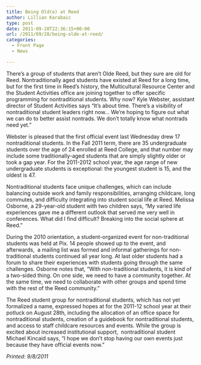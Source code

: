 ```yaml
---
title: Being Old(e) at Reed
author: Lillian Karabaic
type: post
date: 2011-09-28T22:36:15+00:00
url: /2011/09/28/being-olde-at-reed/
categories:
  - Front Page
  - News

---
```

There&#8217;s a group of students that aren&#8217;t Olde Reed, but they sure are old for Reed. Nontraditionally aged students have existed at Reed for a long time, but for the first time in Reed&#8217;s history, the Multicultural Resource Center and the Student Activities office are joining together to offer specific programming for nontraditional students. Why now? Kyle Webster, assistant director of Student Activities says &#8220;It&#8217;s about time. There&#8217;s a visibility of nontraditional student leaders right now… We&#8217;re hoping to figure out what we can do to better assist nontrads. We don&#8217;t totally know what nontrads need yet.&#8221;

Webster is pleased that the first official event last Wednesday drew 17 nontraditional students. In the Fall 2011 term, there are 35 undergraduate students over the age of 24 enrolled at Reed College, and that number may include some traditionally-aged students that are simply slightly older or took a gap year. For the 2011-2012 school year, the age range of new undergraduate students is exceptional: the youngest student is 15, and the oldest is 47.

Nontraditional students face unique challenges, which can include balancing outside work and family responsibilities, arranging childcare, long commutes, and difficulty integrating into student social life at Reed. Melissa Osborne, a 29-year-old student with two children says, &#8220;My varied life experiences gave me a different outlook that served me very well in conferences. What did I find difficult? Breaking into the social sphere at Reed.&#8221;

During the 2010 orientation, a student-organized event for non-traditional students was held at Pix. 14 people showed up to the event, and afterwards,  a mailing list was formed and informal gatherings for non-traditional students continued all year long. At last older students had a forum to share their experiences with students going through the same challenges. Osborne notes that, &#8220;With non-traditional students, it is kind of a two-sided thing. On one side, we need to have a community together. At the same time, we need to collaborate with other groups and spend time with the rest of the Reed community.&#8221;

The Reed student group for nontraditional students, which has not yet formalized a name, expressed hopes at for the 2011-12 school year at their potluck on August 28th, including the allocation of an office space for nontraditional students, creation of a guidebook for nontraditional students, and access to staff childcare resources and events. While the group is excited about increased institutional support,  nontraditional student Michael Kincaid says, &#8220;I hope we don&#8217;t stop having our own events just because they have official events now.&#8221;

_Printed: 9/8/2011_